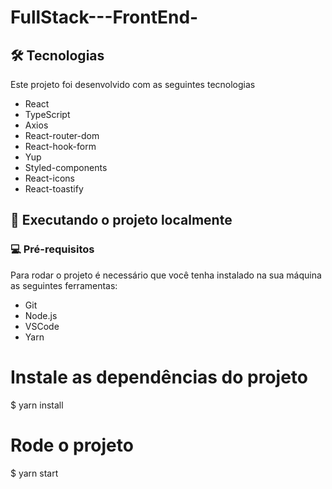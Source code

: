 # FullStack---FrontEnd-

## 🛠️ Tecnologias
 Este projeto foi desenvolvido com as seguintes tecnologias
- React
- TypeScript
- Axios
- React-router-dom
- React-hook-form
- Yup
- Styled-components
- React-icons
- React-toastify

## 🚀 Executando o projeto localmente

### 💻 Pré-requisitos
Para rodar o projeto é necessário que você tenha instalado na sua máquina as seguintes ferramentas:
- Git
- Node.js
- VSCode
- Yarn

# Instale as dependências do projeto 
$ yarn install

# Rode o projeto
$ yarn start
